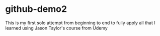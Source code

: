 # github-demo2
This is my first solo attempt from beginning to end to fully apply all that I learned using Jason Taylor's course from Udemy
